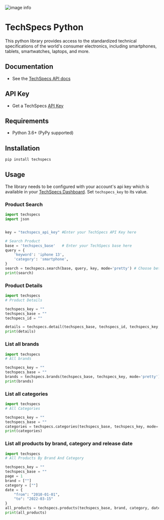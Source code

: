 ![image info](https://www.techspecs.io/big-logo-light.svg)

# TechSpecs Python

This python library provides access to the standardized technical specifications of the world's consumer electronics, including smartphones, tablets, smartwatches, laptops, and more. 

## Documentation

-   See the [TechSpecs API docs](https://techspecs.readme.io)

## API Key

-   Get a TechSpecs [API Key](https://developer.dashboard.techspecs.io/)


## Requirements

-   Python 3.6+ (PyPy supported)


## Installation

```sh
pip install techspecs
```

## Usage

The library needs to be configured with your account's api key which is
available in your [TechSpecs Dashboard](https://developer.dashboard.techspecs.io/). Set `techspecs_key` to its
value.

### Product Search

```python
import techspecs
import json


key = "techspecs_api_key" #Enter your TechSpecs API Key here

# Search Product
base = 'techspecs_base'   # Enter your TechSpecs base here
query = {
    'keyword': 'iphone 13',
    'category': 'smartphone',
}
search = techspecs.search(base, query, key, mode='pretty') # Choose between "pretty" or "raw" mode for viewing response.
print(search)

```

### Product Details

```python
import techspecs
# Product Details

techspecs_key = ""
techspecs_base = ""
techspecs_id = ""

details = techspecs.detail(techspecs_base, techspecs_id, techspecs_key, mode='pretty') # Choose between "pretty" or "raw" mode for viewing response.
print(details)

```

### List all brands
```python
import techspecs
# All brands

techspecs_key = ""
techspecs_base = ""
brands = techspecs.brands(techspecs_base, techspecs_key, mode='pretty') # Choose between "pretty" or "raw" mode for viewing response.
print(brands)


```
### List all categories
```python
import techspecs
# All Categories

techspecs_key = ""
techspecs_base = ""
categories = techspecs.categories(techspecs_base, techspecs_key, mode='pretty') # Choose between "pretty" or "raw" mode for viewing response.
print(categories)

```
### List all products by brand, category and release date
```python
import techspecs
# All Products By Brand And Category

techspecs_key = ""
techspecs_base = ""
page = 1
brand = [""]
category = [""]
date = {
    "from": "2010-01-01",
    "to": "2022-03-15"
}
all_products = techspecs.products(techspecs_base, brand, category, date, page, techspecs_key, mode='pretty') # Choose between "pretty" or "raw" mode for viewing response.
print(all_products)
```


